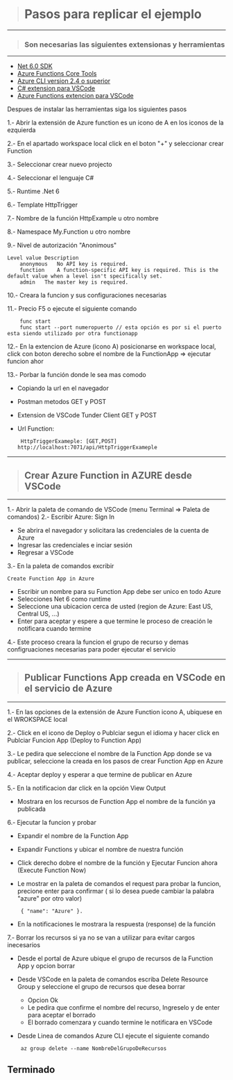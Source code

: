 ># Pasos para replicar el ejemplo
___
>### Son necesarias las siguientes extensionas y herramientas
___
 - [Net 6.0 SDK](https://dotnet.microsoft.com/en-us/download)
 - [Azure Functions Core Tools](https://learn.microsoft.com/en-us/azure/azure-functions/functions-run-local?tabs=v4%2Cmacos%2Ccsharp%2Cportal%2Cbash#v2)
 - [Azure CLI version 2.4 o superior](https://learn.microsoft.com/en-us/cli/azure/install-azure-cli)
 - [C# extension para VSCode](https://marketplace.visualstudio.com/items?itemName=ms-dotnettools.csharp)
 - [Azure Functions extencion para VSCode](https://marketplace.visualstudio.com/items?itemName=ms-azuretools.vscode-azurefunctions)

Despues de instalar las herramientas siga los siguientes pasos

1.- Abrir la extensión de Azure function es un icono de A en los iconos de la ezquierda

2.- En el apartado workspace local click en el boton "+" y seleccionar crear Function

3.- Seleccionar crear nuevo projecto 

4.- Seleccionar el lenguaje C#

5.- Runtime .Net 6

6.- Template HttpTrigger

7.- Nombre de la función HttpExample u otro nombre

8.- Namespace My.Function u otro nombre

9.- Nivel de autorización "Anonimous"  

    Level value	Description
        anonymous	No API key is required.
        function	A function-specific API key is required. This is the default value when a level isn't specifically set.
        admin	The master key is required.

10.- Creara la funcion y sus configuraciones necesarias

11.- Precio F5 o ejecute el siguiente comando

        func start
        func start --port numeropuerto // esta opción es por si el puerto esta siendo utilizado por otra functionapp

12.- En la extencion de Azure (icono A) posicionarse en workspace local, 
    click con boton derecho sobre el nombre de la FunctionApp => ejecutar funcion ahor

13.- Porbar la función donde le sea mas comodo
 - Copiando la url en el navegador
 - Postman metodos GET y POST
 - Extension de VSCode Tunder Client GET y POST 
 - Url Function:

        HttpTriggerExameple: [GET,POST] http://localhost:7071/api/HttpTriggerExameple

---
>## Crear Azure Function in AZURE desde VSCode
***
1.- Abrir la paleta de comando de VSCode (menu Terminal => Paleta de comandos)
2.- Escribir Azure: Sign In
 - Se abrira el navegador y solicitara las credenciales de la cuenta de Azure
 - Ingresar las credenciales e inciar sesión
 - Regresar a VSCode

3.- En la paleta de comandos excribir 

    Create Function App in Azure
 - Escribir un nombre para su Function App debe ser unico en todo Azure
 - Selecciones Net 6 como runtime
 - Seleccione una ubicacion cerca de usted (region de Azure: East US, Central US, ...)
 - Enter para aceptar y espere a que termine le proceso de creación le notificara cuando termine

4.- Este proceso creara la funcion el grupo de recurso y demas configruaciones necesarias para poder ejecutar el servicio

___
>## Publicar Functions App creada en VSCode en el servicio de Azure 
___

1.- En las opciones de la extensión de Azure Function icono A, ubiquese en el WROKSPACE local

2.- Click en el icono de Deploy o Publciar segun el idioma y hacer click en Publciar Funcion App (Deploy to Function App)

3.- Le pedira que seleccione el nombre de la Function App donde se va publicar, seleccione la creada en los pasos de crear Function App en Azure

4.- Aceptar deploy y esperar a que termine de publicar en Azure

5.- En la notificacion dar click en la opción View Output
 - Mostrara en los recursos de Function App el nombre de la función ya publicada
 
6.- Ejecutar la funcion y probar
 - Expandir el nombre de la Function App 
 - Expandir Functions y ubicar el nombre de nuestra función
 - Click derecho dobre el nombre de la función y Ejecutar Funcion ahora (Execute Function Now)
 - Le mostrar en la paleta de comandos el request para probar la funcion, precione enter para confirmar ( si lo desea puede cambiar la palabra "azure" por otro valor)

        { "name": "Azure" }.
 - En la notificaciones le mostrara la respuesta (response) de la función 

7.- Borrar los recursos si ya no se van a utilizar para evitar cargos inecesarios

 - Desde el portal de Azure ubique el grupo de recursos de la Function App y opcion borrar
 - Desde VSCode en la paleta de comandos escriba Delete Resource Group y seleccione el grupo de recursos que desea borrar
   - Opcion Ok
   - Le pedira que confirme el nombre del recurso, Ingreselo y de enter para aceptar el borrado
   -  El borrado comenzara y cuando termine le notificara en VSCode
 - Desde Linea de comandos Azure CLI ejecute el siguiente comando

        az group delete --name NombreDelGrupoDeRecursos

## Terminado 